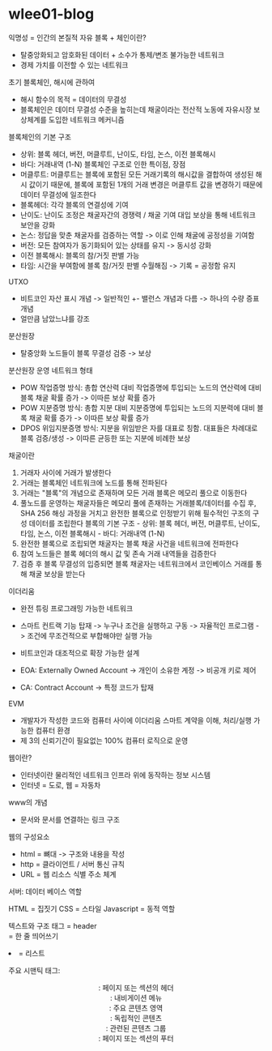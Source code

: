 # wlee01-blog
익명성 = 인간의 본질적 자유
블록 + 체인이란?
  - 탈중앙화되고 암호화된 데이터 + 소수가 통제/변조 불가능한 네트워크
  - 경제 가치를 이전할 수 있는 네트워크

초기 블록체인, 해시에 관하여 
 - 해시 함수의 목적 = 데이터의 무결성
 - 블록체인은 데이터 무결성 수준을 높히는데 채굴이라는 전산적 노동에 자유시장 보상체계를 도입한 네트워크 메커니즘 

블록체인의 기본 구조 
  - 상위: 블록 헤더, 버전, 머클루트, 난이도, 타임, 논스, 이전 블록해시
  - 바디: 거래내역 (1-N)
블록체인 구조로 인한 특이점, 장점
   - 머클루트: 머클루트는 블록에 포함된 모든 거래기록의 해시값을 결합하여 생성된 해시 값이기 때문에, 블록에 포함된 1개의 거래 변경은 머클루트 값을 변경하기 때문에 데이터 무결성에 일조한다
   - 블록헤더: 각각 블록의 연결성에 기여
   - 난이도: 난이도 조정은 채굴자간의 경쟁력 / 채굴 기여 대입 보상을 통해 네트워크 보안을 강화
   - 논스: 정답을 맞춘 채굴자를 검증하는 역할 -> 이로 인해 채굴에 공정성을 기여함
   - 버전: 모든 참여자가 동기화되어 있는 상태를 유지 -> 동시성 강화
   - 이전 블록해시: 블록의 참/거짓 판별 가능
   - 타임: 시간을 부여함에 블록 참/거짓 판별 수월해짐 -> 기록 = 공정함 유지

UTXO
   - 비트코인 자산 표시 개념 -> 일반적인 +- 밸런스 개념과 다름 -> 하나의 수량 증표 개념
   - 얼만큼 남았느냐를 강조 

분산원장
  - 탈중앙화 노드들이 블록 무결성 검증 -> 보상

분산원장 운영 네트워크 형태 
  - POW 작업증명 방식: 총합 연산력 대비 작업증명에 투입되는 노드의 연산력에 대비 블록 채굴 확률 증가 -> 이따른 보상 확률 증가
  - POW 지분증명 방식: 총합 지분 대비 지분증명에 투입되는 노드의 지분력에 대비 블록 채굴 확률 증가 -> 이따른 보상 확률 증가
  - DPOS 위임지분증명 방식: 지분을 위임받은 자를 대표로 칭함. 대표들은 차례대로 블록 검증/생성 -> 이따른 균등한 또는 지분에 비례한 보상

채굴이란
  1. 거래자 사이에 거래가 발생한다
  2. 거래는 블록체인 네트워크에 노드를 통해 전파된다
  3. 거래는 "블록"의 개념으로 존재하며 모든 거래 블록은 메모리 풀으로 이동한다
  4. 풀노드를 운영하는 채굴자들은 메모리 풀에 존재하는 거래블록/데이터를 수집 후, SHA 256 해싱 과정을 거치고 완전한 블록으로 인정받기 위해 필수적인 구조의 구성 데이터를 조립한다
      블록의 기본 구조 
    -   상위: 블록 헤더, 버전, 머클루트, 난이도, 타임, 논스, 이전 블록해시
    -   바디: 거래내역 (1-N)
  5. 완전한 블록으로 조립되면 채굴자는 블록 채굴 사건을 네트워크에 전파한다
  6. 참여 노드들은 블록 헤더의 해시 값 및 존속 거래 내역들을 검증한다
  7. 검증 후 블록 무결성의 입증되면 블록 채굴자는 네트워크에서 코인베이스 거래를 통해 채굴 보상을 받는다

이더리움 
  - 완전 튜링 프로그래밍 가능한 네트워크
  - 스마트 컨트랙 기능 탑재 -> 누구나 조건을 실행하고 구동 -> 자율적인 프로그램 -> 조건에 무조건적으로 부합해야만 실행 가능
  - 비트코인과 대조적으로 확장 가능한 설계

  - EOA: Externally Owned Account -> 개인이 소유한 계정 -> 비공개 키로 제어 
  - CA: Contract Account -> 특정 코드가 탑재

EVM 
  - 개발자가 작성한 코드와 컴퓨터 사이에 이더리움 스마트 계약을 이해, 처리/실행 가능한 컴퓨터 환경
  - 제 3의 신뢰기간이 필요없는 100% 컴퓨터 로직으로 운영

웹이란? 
 - 인터넷이란 물리적인 네트워크 인프라 위에 동작하는 정보 시스템
 - 인터넷 = 도로, 웹 = 자동차

www의 개념 
 - 문서와 문서를 연결하는 링크 구조

웹의 구성요소 
 - html = 뼈대 -> 구조와 내용을 작성
 - http = 클라이언트 / 서버 통신 규칙
 - URL = 웹 리소스 식별 주소 체계

서버: 데이터 베이스 역할

HTML = 집짓기 
CSS = 스타일 
Javascript = 동적 역할 

텍스트와 구조 태그 
  <h> = header 
  <br> = 한 줄 띄어쓰기 
  <li> = 리스트 

주요 시맨틱 태그:
<header>: 페이지 또는 섹션의 헤더
<nav>: 내비게이션 메뉴
<main>: 주요 콘텐츠 영역
<article>: 독립적인 콘텐츠
<section>: 관련된 콘텐츠 그룹
<footer>: 페이지 또는 섹션의 푸터












